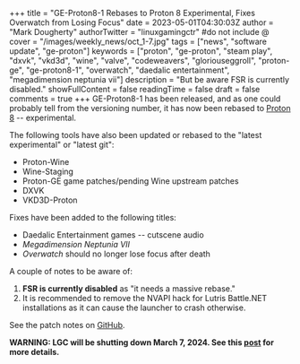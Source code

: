 +++
title = "GE-Proton8-1 Rebases to Proton 8 Experimental, Fixes Overwatch from Losing Focus"
date = 2023-05-01T04:30:03Z
author = "Mark Dougherty"
authorTwitter = "linuxgamingctr" #do not include @
cover = "/images/weekly_news/oct_1-7.jpg"
tags = ["news", "software update", "ge-proton"]
keywords = ["proton", "ge-proton", "steam play", "dxvk", "vkd3d", "wine", "valve", "codeweavers", "gloriouseggroll", "proton-ge", "ge-proton8-1", "overwatch", "daedalic entertainment", "megadimension neptunia vii"]
description = "But be aware FSR is currently disabled."
showFullContent = false
readingTime = false
draft = false
comments = true
+++
GE-Proton8-1 has been released, and as one could probably tell from the versioning number, it has now been rebased to [Proton 8](https://linuxgamingcentral.com/posts/proton-8.0-1/) -- experimental.

The following tools have also been updated or rebased to the "latest experimental" or "latest git":
- Proton-Wine
- Wine-Staging
- Proton-GE game patches/pending Wine upstream patches
- DXVK
- VKD3D-Proton

Fixes have been added to the following titles:
- Daedalic Entertainment games -- cutscene audio
- *Megadimension Neptunia VII*
- *Overwatch* should no longer lose focus after death

A couple of notes to be aware of:
1. **FSR is currently disabled** as "it needs a massive rebase."
2. It is recommended to remove the NVAPI hack for Lutris Battle.NET installations as it can cause the launcher to crash otherwise.

See the patch notes on [GitHub](https://github.com/GloriousEggroll/proton-ge-custom/releases/tag/GE-Proton8-1).

**WARNING: LGC will be shutting down March 7, 2024. See this [post](https://linuxgamingcentral.com/posts/the-end-of-lgc/) for more details.**
